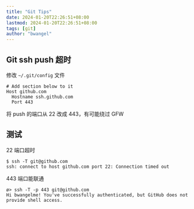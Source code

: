 ```yaml
---
title: "Git Tips"
date: 2024-01-20T22:26:51+08:00
lastmod: 2024-01-20T22:26:51+08:00
tags: [git]
author: "bwangel"
---
```


## Git ssh push 超时

修改 `~/.git/config` 文件

```
# Add section below to it
Host github.com
  Hostname ssh.github.com
  Port 443
```

将 push 的端口从 22 改成 443，有可能绕过 GFW

## 测试

22 端口超时

```
$ ssh -T git@github.com
ssh: connect to host github.com port 22: Connection timed out
```

443 端口能联通

```
ø> ssh -T -p 443 git@github.com
Hi bwangelme! You've successfully authenticated, but GitHub does not provide shell access.
```
